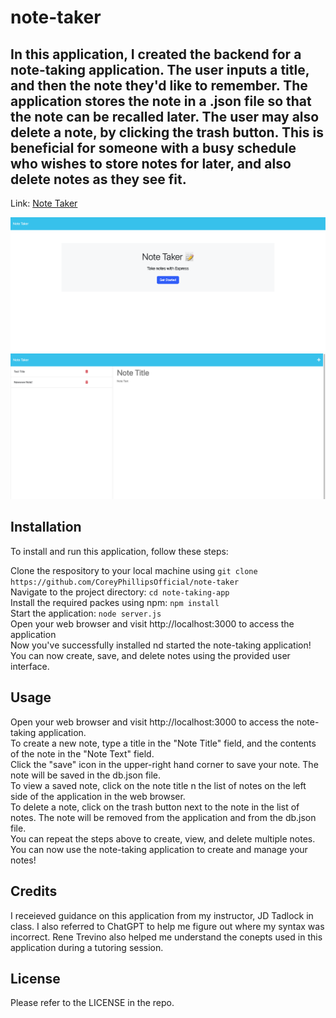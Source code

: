 # note-taker

## In this application, I created the backend for a note-taking application. The user inputs a title, and then the note they'd like to remember. The application stores the note in a .json file so that the note can be recalled later. The user may also delete a note, by clicking the trash button. This is beneficial for someone with a busy schedule who wishes to store notes for later, and also delete notes as they see fit. 

Link: <a href="https://intense-earth-26195-5badd8721698.herokuapp.com/">Note Taker</a> 

![Screenshot](./Assets/note-taker-home.png)
![Screenshot](./Assets/note-taker-notes.png)


## Installation

To install and run this application, follow these steps:

Clone the respository to your local machine using `git clone https://github.com/CoreyPhillipsOfficial/note-taker`<br>
Navigate to the project directory: `cd note-taking-app`<br>
Install the required packes using npm: `npm install`<br>
Start the application: `node server.js`<br>
Open your web browser and visit http://localhost:3000 to access the application<br>
Now you've successfully installed nd started the note-taking application! You can now create, save, and delete notes using the provided user interface.

## Usage

Open your web browser and visit http://localhost:3000 to access the note-taking application.<br>
To create a new note, type a title in the "Note Title" field, and the contents of the note in the "Note Text" field.<br>
Click the "save" icon in the upper-right hand corner to save your note. The note will be saved in the db.json file.<br>
To view a saved note, click on the note title n the list of notes on the left side of the application in the web browser.<br>
To delete a note, click on the trash button next to the note in the list of notes. The note will be removed from the application and from the db.json file.<br>
You can repeat the steps above to create, view, and delete multiple notes.<br>
You can now use the note-taking application to create and manage your notes!

## Credits

I receieved guidance on this application from my instructor, JD Tadlock in class. I also referred to ChatGPT to help me figure out where my syntax was incorrect. Rene Trevino also helped me understand the conepts used in this application during a tutoring session.

## License

Please refer to the LICENSE in the repo.